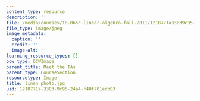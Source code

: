```yaml
---
content_type: resource
description: ''
file: /media/courses/18-06sc-linear-algebra-fall-2011/1218771a33839c9524a4f40f701edb03_linan_photo.jpg
file_type: image/jpeg
image_metadata:
  caption: ''
  credit: ''
  image-alt: ''
learning_resource_types: []
ocw_type: OCWImage
parent_title: Meet the TAs
parent_type: CourseSection
resourcetype: Image
title: linan_photo.jpg
uid: 1218771a-3383-9c95-24a4-f40f701edb03
---
```

